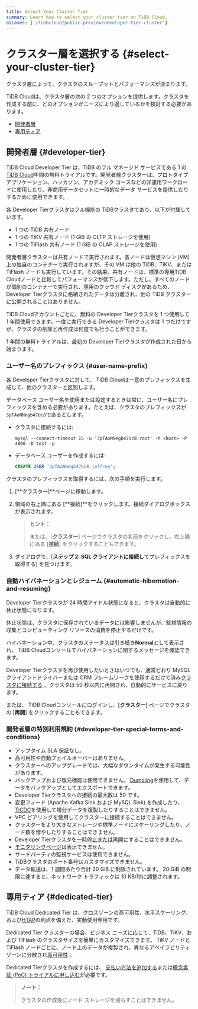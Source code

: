 ```yaml
---
title: Select Your Cluster Tier
summary: Learn how to select your cluster tier on TiDB Cloud.
aliases: ['/tidbcloud/public-preview/developer-tier-cluster']
---
```


# クラスター層を選択する {#select-your-cluster-tier}

クラスタ層によって、クラスタのスループットとパフォーマンスが決まります。

TiDB Cloudは、クラスタ層の次の 2 つのオプションを提供します。クラスタを作成する前に、どのオプションがニーズにより適しているかを検討する必要があります。

-   [開発者層](#developer-tier)
-   [専用ティア](#dedicated-tier)

## 開発者層 {#developer-tier}

TiDB Cloud Developer Tier は、TiDB のフル マネージド サービスである 1 の[TiDB Cloud](https://pingcap.com/products/tidbcloud)年間の無料トライアルです。開発者層クラスターは、プロトタイプ アプリケーション、ハッカソン、アカデミック コースなどの非運用ワークロードに使用したり、非商用データセットに一時的なデータ サービスを提供したりするために使用できます。

各 Developer Tierクラスタはフル機能の TiDBクラスタであり、以下が付属しています。

-   1 つの TiDB 共有ノード
-   1 つの TiKV 共有ノード (1 GiB の OLTP ストレージを使用)
-   1 つの TiFlash 共有ノード (1 GiB の OLAP ストレージを使用)

開発者層クラスターは共有ノードで実行されます。各ノードは仮想マシン (VM) 上の独自のコンテナーで実行されますが、その VM は他の TiDB、TiKV、または TiFlash ノードも実行しています。その結果、共有ノードは、標準の専用TiDB Cloudノードと比較してパフォーマンスが低下します。ただし、すべてのノードが個別のコンテナーで実行され、専用のクラウド ディスクがあるため、Developer Tierクラスタに格納されたデータは分離され、他の TiDB クラスターに公開されることはありません。

TiDB Cloudアカウントごとに、無料の Developer Tierクラスタを 1 つ使用して 1 年間使用できます。一度に実行できる Developer Tierクラスタは 1 つだけですが、クラスタの削除と再作成は何度でも行うことができます。

1 年間の無料トライアルは、最初の Developer Tierクラスタが作成された日から始まります。

### ユーザー名のプレフィックス {#user-name-prefix}

<!--Important: Do not update the section name "User name prefix" because this section is referenced by TiDB backend error messages.-->

各 Developer Tierクラスタに対して、 TiDB Cloudは一意のプレフィックスを生成して、他のクラスターと区別します。

データベース ユーザー名を使用または設定するときは常に、ユーザー名にプレフィックスを含める必要があります。たとえば、クラスタのプレフィックスが`3pTAoNNegb47Uc8`であるとします。

-   クラスタに接続するには:

    ```shell
    mysql --connect-timeout 15 -u '3pTAoNNegb47Uc8.root' -h <host> -P 4000 -D test -p
    ```

-   データベース ユーザーを作成するには:

    ```sql
    CREATE USER '3pTAoNNegb47Uc8.jeffrey';
    ```

クラスタのプレフィックスを取得するには、次の手順を実行します。

1.  [**クラスター]**ページに移動します。
2.  領域の右上隅にある [**接続]**をクリックします。接続ダイアログボックスが表示されます。

    > **ヒント：**
    >
    > または、[**クラスター**] ページでクラスタの名前をクリックし、右上隅にある [<strong>接続</strong>] をクリックすることもできます。
3.  ダイアログで、[**ステップ 2: SQL クライアントに接続し**てプレフィックスを取得する] を見つけます。

### 自動ハイバネーションとレジューム {#automatic-hibernation-and-resuming}

Developer Tierクラスタが 24 時間アイドル状態になると、クラスタは自動的に休止状態になります。

休止状態は、クラスタに保存されているデータには影響しませんが、監視情報の収集とコンピューティング リソースの消費を停止するだけです。

ハイバネーション中、クラスタのステータスは引き続き**Normal**として表示され、 TiDB Cloudコンソールでハイバネーションに関するメッセージを確認できます。

Developer Tierクラスタを再び使用したいときはいつでも、通常どおり MySQL クライアントドライバーまたは ORM フレームワークを使用するだけで済み[クラスタに接続する](/tidb-cloud/connect-to-tidb-cluster.md) 。クラスタは 50 秒以内に再開され、自動的にサービスに戻ります。

または、 TiDB Cloudコンソールにログインし、[**クラスター**] ページでクラスタの [<strong>再開</strong>] をクリックすることもできます。

### 開発者層の特別利用規約 {#developer-tier-special-terms-and-conditions}

-   アップタイム SLA 保証なし。
-   高可用性や自動フェイルオーバーはありません。
-   クラスターへのアップグレードでは、大幅なダウンタイムが発生する可能性があります。
-   バックアップおよび復元機能は使用できません。 [Dumpling](https://docs.pingcap.com/tidb/stable/dumpling-overview)を使用して、データをバックアップとしてエクスポートできます。
-   Developer Tierクラスタへの接続の最大数は 50 です。
-   変更フィード (Apache Kafka Sink および MySQL Sink) を作成したり、 [TiCDC](https://docs.pingcap.com/tidb/stable/ticdc-overview)を使用して増分データを複製したりすることはできません。
-   VPC ピアリングを使用してクラスターに接続することはできません。
-   クラスターをより大きなストレージや標準ノードにスケーリングしたり、ノード数を増やしたりすることはできません。
-   Developer Tierクラスタを[一時停止または再開](/tidb-cloud/pause-or-resume-tidb-cluster.md)にすることはできません。
-   [モニタリングページ](/tidb-cloud/built-in-monitoring.md)は表示できません。
-   サードパーティの監視サービスは使用できません。
-   TiDBクラスタのポート番号はカスタマイズできません。
-   データ転送は、1 週間あたり合計 20 GiB に制限されています。 20 GiB の制限に達すると、ネットワーク トラフィックは 10 KB/秒に調整されます。

## 専用ティア {#dedicated-tier}

TiDB Cloud Dedicated Tier は、クロスゾーンの高可用性、水平スケーリング、および[HTAP](https://en.wikipedia.org/wiki/Hybrid_transactional/analytical_processing)の利点を備えた、実動使用専用です。

Dedicated Tier クラスターの場合、ビジネス ニーズに応じて、TiDB、TiKV、および TiFlash のクラスタサイズを簡単にカスタマイズできます。 TiKV ノードと TiFlash ノードごとに、ノード上のデータが複製され、異なるアベイラビリティ ゾーンに分散され[高可用性](/tidb-cloud/high-availability-with-multi-az.md) 。

Dedicated Tierクラスタを作成するには、 [支払い方法を追加する](/tidb-cloud/tidb-cloud-billing.md#payment-method)または[概念実証 (PoC) トライアルに申し込む](/tidb-cloud/tidb-cloud-poc.md)が必要です。

> **ノート：**
>
> クラスタの作成後にノード ストレージを減らすことはできません。
